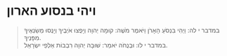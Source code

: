 # ויהי בנסוע הארון

> במדבר י לה: וַיְהִי בִּנְסֹעַ הָאָרֹן וַיֹּאמֶר מֹשֶׁה:  קוּמָה יְהוָה וְיָפֻצוּ אֹיְבֶיךָ וְיָנֻסוּ מְשַׂנְאֶיךָ מִפָּנֶיךָ.  
> במדבר י לו: וּבְנֻחֹה יֹאמַר:  שׁוּבָה יְהוָה רִבְבוֹת אַלְפֵי יִשְׂרָאֵל.   
 

